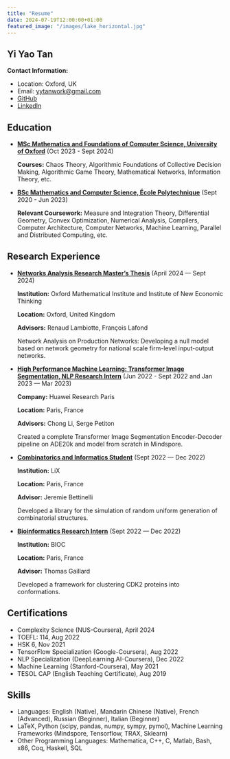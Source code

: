 ```yaml
---
title: "Resume"
date: 2024-07-19T12:00:00+01:00
featured_image: "/images/lake_horizontal.jpg"
---
```


## Yi Yao Tan

**Contact Information:**
- Location: Oxford, UK
- Email: yytanwork@gmail.com
- [GitHub](https://github.com/yao-creative)
- [LinkedIn](https://www.linkedin.com/in/yi-yao-tan-9719301a3/)

## Education
- <u><b>MSc Mathematics and Foundations of Computer Science, University of Oxford</b></u> (Oct 2023 - Sept 2024)

  **Courses:** Chaos Theory, Algorithmic Foundations of Collective Decision Making, Algorithmic Game Theory, Mathematical Networks, Information Theory, etc.

- <u><b>BSc Mathematics and Computer Science, École Polytechnique</b></u> (Sept 2020 - Jun 2023)

  **Relevant Coursework:** Measure and Integration Theory, Differential Geometry, Convex Optimization, Numerical Analysis, Compilers, Computer Architecture, Computer Networks, Machine Learning, Parallel and Distributed Computing, etc.

## Research Experience
- <u><b>Networks Analysis Research Master’s Thesis</b></u> (April 2024 — Sept 2024)

  **Institution:** Oxford Mathematical Institute and Institute of New Economic Thinking

  **Location:** Oxford, United Kingdom

  **Advisors:** Renaud Lambiotte, François Lafond

  Network Analysis on Production Networks: Developing a null model based on network geometry for national scale firm-level input-output networks.

- <u><b>High Performance Machine Learning: Transformer Image Segmentation, NLP Research Intern</b></u> (Jun 2022 - Sept 2022 and Jan 2023 — Mar 2023)

  **Company:** Huawei Research Paris

  **Location:** Paris, France

  **Advisors:** Chong Li, Serge Petiton

  Created a complete Transformer Image Segmentation Encoder-Decoder pipeline on ADE20k and model from scratch in Mindspore.

- <u><b>Combinatorics and Informatics Student</b></u> (Sept 2022 — Dec 2022)

  **Institution:** LiX

  **Location:** Paris, France

  **Advisor:** Jeremie Bettinelli

  Developed a library for the simulation of random uniform generation of combinatorial structures.

- <u><b>Bioinformatics Research Intern</b></u> (Sept 2022 — Dec 2022)

  **Institution:** BIOC

  **Location:** Paris, France

  **Advisor:** Thomas Gaillard

  Developed a framework for clustering CDK2 proteins into conformations.

## Certifications
- Complexity Science (NUS-Coursera), April 2024
- TOEFL: 114, Aug 2022
- HSK 6, Nov 2021
- TensorFlow Specialization (Google-Coursera), Aug 2022
- NLP Specialization (DeepLearning.AI-Coursera), Dec 2022
- Machine Learning (Stanford-Coursera), May 2021
- TESOL CAP (English Teaching Certificate), Aug 2019

## Skills
- Languages: English (Native), Mandarin Chinese (Native), French (Advanced), Russian (Beginner), Italian (Beginner)
- LaTeX, Python (scipy, pandas, numpy, sympy, pymol), Machine Learning Frameworks (Mindspore, Tensorflow, TRAX, Sklearn)
- Other Programming Languages: Mathematica, C++, C, Matlab, Bash, x86, Coq, Haskell, SQL
